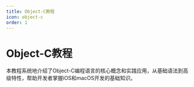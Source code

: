 ```yaml
---
title: Object-C教程
icon: object-c
order: 1
---
```


# Object-C教程

本教程系统地介绍了Object-C编程语言的核心概念和实践应用，从基础语法到高级特性，帮助开发者掌握iOS和macOS开发的基础知识。
